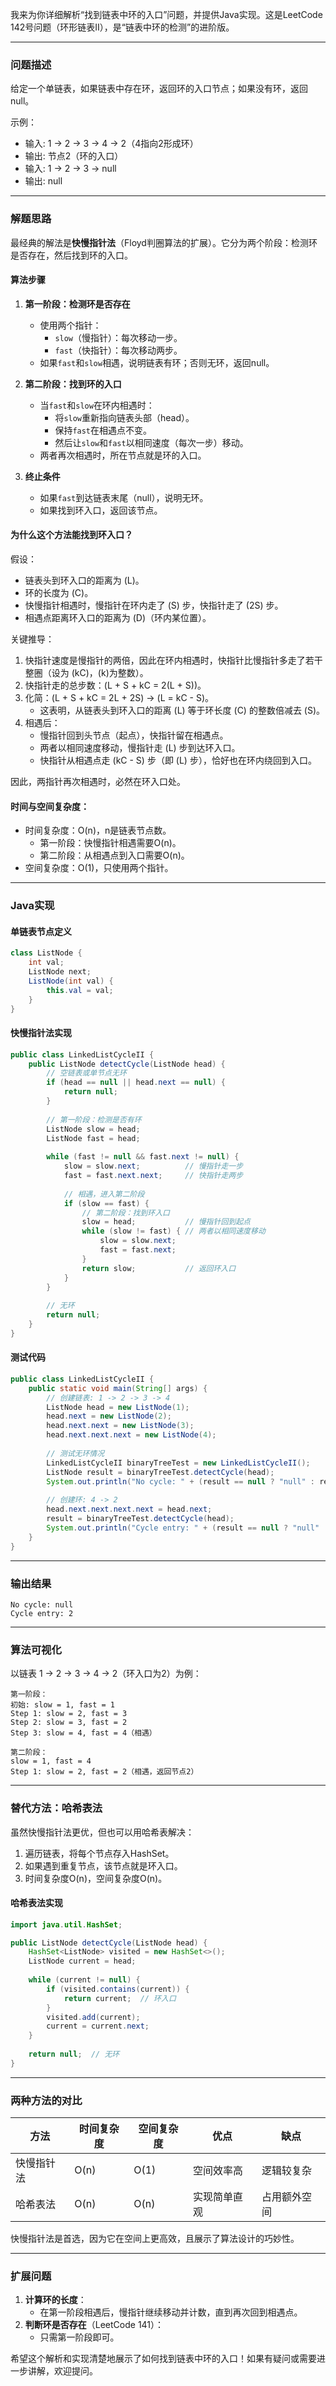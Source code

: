 我来为你详细解析“找到链表中环的入口”问题，并提供Java实现。这是LeetCode 142号问题（环形链表II），是“链表中环的检测”的进阶版。

---

### 问题描述
给定一个单链表，如果链表中存在环，返回环的入口节点；如果没有环，返回null。

示例：
- 输入: 1 -> 2 -> 3 -> 4 -> 2（4指向2形成环）
- 输出: 节点2（环的入口）
- 输入: 1 -> 2 -> 3 -> null
- 输出: null

---

### 解题思路
最经典的解法是**快慢指针法**（Floyd判圈算法的扩展）。它分为两个阶段：检测环是否存在，然后找到环的入口。

#### 算法步骤
1. **第一阶段：检测环是否存在**
    - 使用两个指针：
        - `slow`（慢指针）：每次移动一步。
        - `fast`（快指针）：每次移动两步。
    - 如果`fast`和`slow`相遇，说明链表有环；否则无环，返回null。

2. **第二阶段：找到环的入口**
    - 当`fast`和`slow`在环内相遇时：
        - 将`slow`重新指向链表头部（head）。
        - 保持`fast`在相遇点不变。
        - 然后让`slow`和`fast`以相同速度（每次一步）移动。
    - 两者再次相遇时，所在节点就是环的入口。

3. **终止条件**
    - 如果`fast`到达链表末尾（null），说明无环。
    - 如果找到环入口，返回该节点。

#### 为什么这个方法能找到环入口？
假设：
- 链表头到环入口的距离为 \(L\)。
- 环的长度为 \(C\)。
- 快慢指针相遇时，慢指针在环内走了 \(S\) 步，快指针走了 \(2S\) 步。
- 相遇点距离环入口的距离为 \(D\)（环内某位置）。

关键推导：
1. 快指针速度是慢指针的两倍，因此在环内相遇时，快指针比慢指针多走了若干整圈（设为 \(kC\)，\(k\)为整数）。
2. 快指针走的总步数：\(L + S + kC = 2(L + S)\)。
3. 化简：\(L + S + kC = 2L + 2S\) → \(L = kC - S\)。
    - 这表明，从链表头到环入口的距离 \(L\) 等于环长度 \(C\) 的整数倍减去 \(S\)。
4. 相遇后：
    - 慢指针回到头节点（起点），快指针留在相遇点。
    - 两者以相同速度移动，慢指针走 \(L\) 步到达环入口。
    - 快指针从相遇点走 \(kC - S\) 步（即 \(L\) 步），恰好也在环内绕回到入口。

因此，两指针再次相遇时，必然在环入口处。

#### 时间与空间复杂度：
- 时间复杂度：O(n)，n是链表节点数。
    - 第一阶段：快慢指针相遇需要O(n)。
    - 第二阶段：从相遇点到入口需要O(n)。
- 空间复杂度：O(1)，只使用两个指针。

---

### Java实现

#### 单链表节点定义
```java
class ListNode {
    int val;
    ListNode next;
    ListNode(int val) {
        this.val = val;
    }
}
```

#### 快慢指针法实现
```java
public class LinkedListCycleII {
    public ListNode detectCycle(ListNode head) {
        // 空链表或单节点无环
        if (head == null || head.next == null) {
            return null;
        }
        
        // 第一阶段：检测是否有环
        ListNode slow = head;
        ListNode fast = head;
        
        while (fast != null && fast.next != null) {
            slow = slow.next;          // 慢指针走一步
            fast = fast.next.next;     // 快指针走两步
            
            // 相遇，进入第二阶段
            if (slow == fast) {
                // 第二阶段：找到环入口
                slow = head;           // 慢指针回到起点
                while (slow != fast) { // 两者以相同速度移动
                    slow = slow.next;
                    fast = fast.next;
                }
                return slow;           // 返回环入口
            }
        }
        
        // 无环
        return null;
    }
}
```

#### 测试代码
```java
public class LinkedListCycleII {
    public static void main(String[] args) {
        // 创建链表: 1 -> 2 -> 3 -> 4
        ListNode head = new ListNode(1);
        head.next = new ListNode(2);
        head.next.next = new ListNode(3);
        head.next.next.next = new ListNode(4);
        
        // 测试无环情况
        LinkedListCycleII binaryTreeTest = new LinkedListCycleII();
        ListNode result = binaryTreeTest.detectCycle(head);
        System.out.println("No cycle: " + (result == null ? "null" : result.val));
        
        // 创建环: 4 -> 2
        head.next.next.next.next = head.next;
        result = binaryTreeTest.detectCycle(head);
        System.out.println("Cycle entry: " + (result == null ? "null" : result.val));
    }
}
```

---

### 输出结果
```
No cycle: null
Cycle entry: 2
```

---

### 算法可视化
以链表 1 -> 2 -> 3 -> 4 -> 2（环入口为2）为例：
```
第一阶段：
初始: slow = 1, fast = 1
Step 1: slow = 2, fast = 3
Step 2: slow = 3, fast = 2
Step 3: slow = 4, fast = 4（相遇）

第二阶段：
slow = 1, fast = 4
Step 1: slow = 2, fast = 2（相遇，返回节点2）
```

---

### 替代方法：哈希表法
虽然快慢指针法更优，但也可以用哈希表解决：
1. 遍历链表，将每个节点存入HashSet。
2. 如果遇到重复节点，该节点就是环入口。
3. 时间复杂度O(n)，空间复杂度O(n)。

#### 哈希表法实现
```java
import java.util.HashSet;

public ListNode detectCycle(ListNode head) {
    HashSet<ListNode> visited = new HashSet<>();
    ListNode current = head;
    
    while (current != null) {
        if (visited.contains(current)) {
            return current;  // 环入口
        }
        visited.add(current);
        current = current.next;
    }
    
    return null;  // 无环
}
```

---

### 两种方法的对比
| 方法       | 时间复杂度 | 空间复杂度 | 优点              | 缺点              |
|------------|------------|------------|-------------------|-------------------|
| 快慢指针法 | O(n)       | O(1)       | 空间效率高        | 逻辑较复杂        |
| 哈希表法   | O(n)       | O(n)       | 实现简单直观      | 占用额外空间      |

快慢指针法是首选，因为它在空间上更高效，且展示了算法设计的巧妙性。

---

### 扩展问题
1. **计算环的长度**：
    - 在第一阶段相遇后，慢指针继续移动并计数，直到再次回到相遇点。
2. **判断环是否存在**（LeetCode 141）：
    - 只需第一阶段即可。

希望这个解析和实现清楚地展示了如何找到链表中环的入口！如果有疑问或需要进一步讲解，欢迎提问。